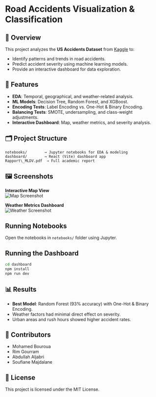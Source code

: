 # Road Accidents Visualization & Classification

## 📌 Overview
This project analyzes the **US Accidents Dataset** from [Kaggle](https://www.kaggle.com/datasets/sobhanmoosavi/us-accidents) to:
- Identify patterns and trends in road accidents.
- Predict accident severity using machine learning models.
- Provide an interactive dashboard for data exploration.

## 🚀 Features
- **EDA**: Temporal, geographical, and weather-related analysis.
- **ML Models**: Decision Tree, Random Forest, and XGBoost.
- **Encoding Tests**: Label Encoding vs. One-Hot & Binary Encoding.
- **Balancing Tests**: SMOTE, undersampling, and class-weight adjustments.
- **Interactive Dashboard**: Map, weather metrics, and severity analysis.

## 🗂 Project Structure
```
notebooks/        → Jupyter notebooks for EDA & modeling
dashboard/        → React (Vite) dashboard app
Rapport\_MLDV.pdf  → Full academic report
````

## 🖼 Screenshots

**Interactive Map View**  
![Map Screenshot](screenshots/map_view.png)

**Weather Metrics Dashboard**  
![Weather Screenshot](screenshots/weather_dashboard.png)


## Running Notebooks

Open the notebooks in `notebooks/` folder using Jupyter.

## Running the Dashboard

```bash
cd dashboard
npm install
npm run dev
```

## 📊 Results

* **Best Model**: Random Forest (93% accuracy) with One-Hot & Binary Encoding.
* Weather factors had minimal direct effect on severity.
* Urban areas and rush hours showed higher accident rates.

## 👥 Contributors

* Mohamed Bouroua
* Rim Gourram
* Abdullah Aljabri
* Soufiane Majdalane

## 📄 License

This project is licensed under the MIT License.